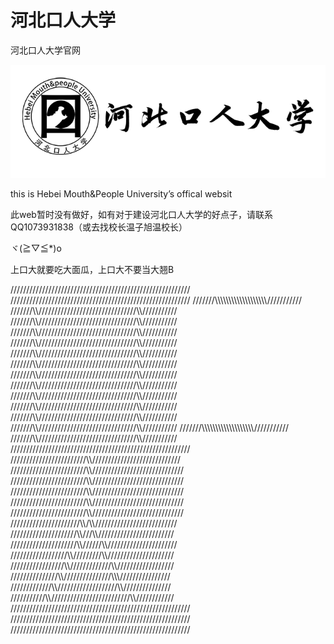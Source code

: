 # 河北口人大学
河北口人大学官网

![image](img/icon.png)

this is Hebei Mouth&People University’s offical websit

此web暂时没有做好，如有对于建设河北口人大学的好点子，请联系QQ1073931838（或去找校长温子旭温校长）

ヾ(≧▽≦*)o


上口大就要吃大面瓜，上口大不要当大翘B


/////////////////////////////////////////////////////////
/////////////////////////////////////////////////////////
///////\\\\\\\\\\\\\\\\\\\\\\\\\\\\\\\\\\\\\\\///////////
///////\\\\///////////////////////////////\\\\///////////
///////\\\\///////////////////////////////\\\\///////////
///////\\\\///////////////////////////////\\\\///////////
///////\\\\///////////////////////////////\\\\///////////
///////\\\\///////////////////////////////\\\\///////////
///////\\\\///////////////////////////////\\\\///////////
///////\\\\///////////////////////////////\\\\///////////
///////\\\\///////////////////////////////\\\\///////////
///////\\\\///////////////////////////////\\\\///////////
///////\\\\///////////////////////////////\\\\///////////
///////\\\\///////////////////////////////\\\\///////////
///////\\\\///////////////////////////////\\\\///////////
///////\\\\\\\\\\\\\\\\\\\\\\\\\\\\\\\\\\\\\\\///////////
///////\\\\///////////////////////////////\\\\///////////
/////////////////////////////////////////////////////////
////////////////////////\\\\\////////////////////////////
////////////////////////\\\\/////////////////////////////
////////////////////////\\\\/////////////////////////////
////////////////////////\\\\/////////////////////////////
////////////////////////\\\\/////////////////////////////
////////////////////////\\\\/////////////////////////////
//////////////////////\\\\/\\\\//////////////////////////
/////////////////////\\\\\///\\\\////////////////////////
/////////////////////\\\\//////\\\\//////////////////////
//////////////////\\\\/////////\\\\\/////////////////////
/////////////////\\\\/////////////\\\\\//////////////////
///////////////\\\\\///////////////\\\\\\////////////////
/////////////\\\\\///////////////////\\\\\///////////////
///////////\\\\\/////////////////////////\\\\////////////
/////////////////////////////////////////////////////////
/////////////////////////////////////////////////////////
/////////////////////////////////////////////////////////






